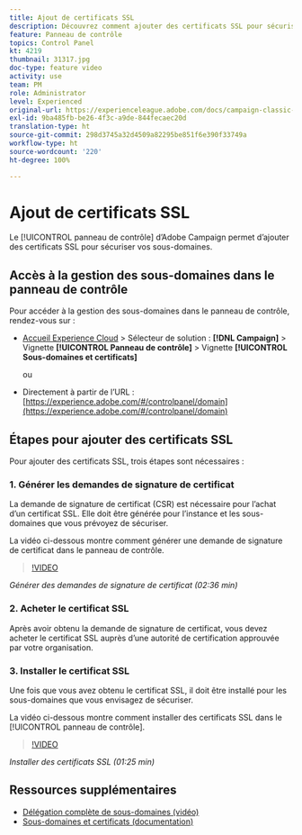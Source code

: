 ```yaml
---
title: Ajout de certificats SSL
description: Découvrez comment ajouter des certificats SSL pour sécuriser vos sous-domaines.
feature: Panneau de contrôle
topics: Control Panel
kt: 4219
thumbnail: 31317.jpg
doc-type: feature video
activity: use
team: PM
role: Administrator
level: Experienced
original-url: https://experienceleague.adobe.com/docs/campaign-classic-learn/tutorials/administrating/control-panel-acc/adding-ssl-certificates.html
exl-id: 9ba485fb-be26-4f3c-a9de-844fecaec20d
translation-type: ht
source-git-commit: 298d3745a32d4509a82295be851f6e390f33749a
workflow-type: ht
source-wordcount: '220'
ht-degree: 100%

---
```


# Ajout de certificats SSL

Le [!UICONTROL panneau de contrôle] d’Adobe Campaign permet d’ajouter des certificats SSL pour sécuriser vos sous-domaines.

## Accès à la gestion des sous-domaines dans le panneau de contrôle

Pour accéder à la gestion des sous-domaines dans le panneau de contrôle, rendez-vous sur :

* [Accueil Experience Cloud](https://experience.adobe.com/#/home) > Sélecteur de solution : **[!DNL Campaign]** > Vignette **[!UICONTROL Panneau de contrôle]** > Vignette **[!UICONTROL Sous-domaines et certificats]**

   ou
* Directement à partir de l’URL : [https://experience.adobe.com/#/controlpanel/domain](https://experience.adobe.com/#/controlpanel/domain)

## Étapes pour ajouter des certificats SSL

Pour ajouter des certificats SSL, trois étapes sont nécessaires :

### 1. Générer les demandes de signature de certificat

La demande de signature de certificat (CSR) est nécessaire pour l’achat d’un certificat SSL. Elle doit être générée pour l’instance et les sous-domaines que vous prévoyez de sécuriser.

La vidéo ci-dessous montre comment générer une demande de signature de certificat dans le panneau de contrôle.

>[!VIDEO](https://video.tv.adobe.com/v/31317?quality=12)

*Générer des demandes de signature de certificat (02:36 min)*

### 2. Acheter le certificat SSL

Après avoir obtenu la demande de signature de certificat, vous devez acheter le certificat SSL auprès d’une autorité de certification approuvée par votre organisation.

### 3. Installer le certificat SSL

Une fois que vous avez obtenu le certificat SSL, il doit être installé pour les sous-domaines que vous envisagez de sécuriser.

La vidéo ci-dessous montre comment installer des certificats SSL dans le [!UICONTROL panneau de contrôle].

>[!VIDEO](https://video.tv.adobe.com/v/31166?quality=12)

*Installer des certificats SSL (01:25 min)*

## Ressources supplémentaires

* [Délégation complète de sous-domaines (vidéo)](./subdomain-delegation.md)
* [Sous-domaines et certificats (documentation)](https://docs.adobe.com/content/help/fr-FR/control-panel/using/subdomains-and-certificates/renewing-subdomain-certificate.html)
